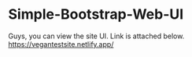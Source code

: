 # Simple-Bootstrap-Web-UI

Guys, you can view the site UI. Link is attached below.
https://vegantestsite.netlify.app/
